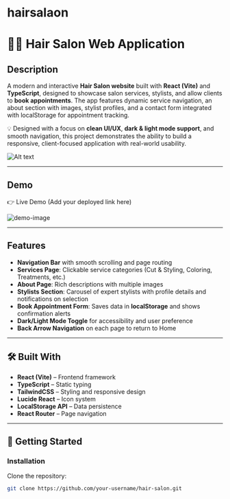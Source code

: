# hairsalaon

# 💇‍♀ Hair Salon Web Application  

## Description  
A modern and interactive **Hair Salon website** built with **React (Vite)** and **TypeScript**, designed to showcase salon services, stylists, and allow clients to **book appointments**. The app features dynamic service navigation, an about section with images, stylist profiles, and a contact form integrated with localStorage for appointment tracking.  

💡 Designed with a focus on **clean UI/UX**, **dark & light mode support**, and smooth navigation, this project demonstrates the ability to build a responsive, client-focused application with real-world usability.  

![Alt text](https://sdmntprsouthcentralus.oaiusercontent.com/files/00000000-d768-61f7-a874-a8924c96b1d9/raw?se=2025-08-23T20%3A11%3A39Z&sp=r&sv=2024-08-04&sr=b&scid=ef4f59fe-453d-5638-aa3b-5bb98ad73faf&skoid=04233560-0ad7-493e-8bf0-1347c317d021&sktid=a48cca56-e6da-484e-a814-9c849652bcb3&skt=2025-08-23T12%3A32%3A29Z&ske=2025-08-24T12%3A32%3A29Z&sks=b&skv=2024-08-04&sig=yKsZAbdJWkXPLW8LLDm9eqUW9hbgsuVypZ4DqGXPvLY%3D)

---

## Demo  
👉 Live Demo (Add your deployed link here)  

![demo-image](demo.png)  

---

## Features  
- **Navigation Bar** with smooth scrolling and page routing  
- **Services Page**: Clickable service categories (Cut & Styling, Coloring, Treatments, etc.)  
- **About Page**: Rich descriptions with multiple images  
- **Stylists Section**: Carousel of expert stylists with profile details and notifications on selection  
- **Book Appointment Form**: Saves data in **localStorage** and shows confirmation alerts  
- **Dark/Light Mode Toggle** for accessibility and user preference  
- **Back Arrow Navigation** on each page to return to Home  

---

## 🛠️ Built With  
- **React (Vite)** – Frontend framework  
- **TypeScript** – Static typing  
- **TailwindCSS** – Styling and responsive design  
- **Lucide React** – Icon system  
- **LocalStorage API** – Data persistence  
- **React Router** – Page navigation  

---

## 🚀 Getting Started  

### Installation  

Clone the repository:  
```bash
git clone https://github.com/your-username/hair-salon.git
